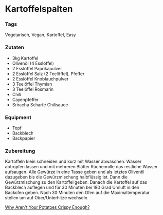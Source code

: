 # Kartoffelspalten

### Tags

Vegetarisch, Vegan, Kartoffel, Easy

### Zutaten

- 3kg Kartoffel
- Olivenöl (4 Esslöffel)
- 2 Esslöffel Paprikapulver
- 2 Esslöffel Salz (2 Teelöffel), Pfeffer
- 2 Esslöffel Knoblauchpulver
- 3 Teelöffel Thymian
- 3 Teelöffel Rosmarin
- Chili
- Cayenpfeffer
- Sriracha Scharfe Chilisauce

### Equipment

- Topf
- Backblech
- Backpapier

### Zubereitung

Kartoffeln klein schneiden und kurz mit Wasser abwaschen.
Wasser abtropfen lassen und mit mehreren Blätter Küchenrolle das restliche Wasser aufsaugen.
Alle Gewürze in eine Tasse geben und als letztes Olivenöl dazugeben bis die Gewürzmischung halbflüssig ist.
Dann die Gewürzmischung zu den Kartoffel geben.
Danach die Kartoffel auf das Backblech auflegen und für 30 Minuten bei 180 Grad Umluft in den Backofen geben.
Nach 30 Minuten den Ofen auf die Maximaltemperatur stellen um auf Ober/Unterhitze wechseln.

[Why Aren't Your Potatoes Crispy Enough?](https://www.youtube.com/watch?v=KxUX7vgNGfM)